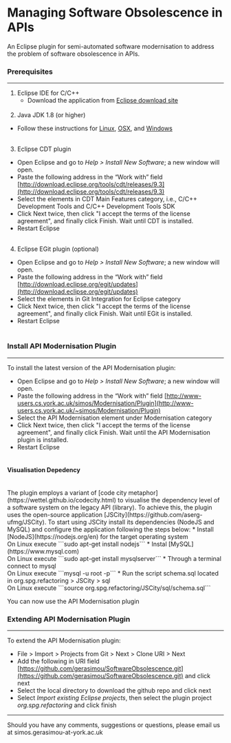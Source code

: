 # Managing Software Obsolescence in APIs

An Eclipse plugin for semi-automated software modernisation  to address the problem of software obsolescence in APIs.

### Prerequisites
---
1. Eclipse IDE for C/C++
   * Download the application from [Eclipse download site](https://www.eclipse.org/downloads/eclipse-packages/)
<br/><br/>
2. Java JDK 1.8 (or higher)
  *  Follow these instructions for [Linux](https://www.linode.com/docs/development/install-java-on-ubuntu-16-04), [OSX](http://www.oracle.com/technetwork/java/javase/downloads/index.html), and [Windows](http://www.oracle.com/technetwork/java/javase/downloads/index.html)
<br/><br/>
3. Eclipse CDT plugin
  * Open Eclipse and go to _Help > Install New Software_; a new window will open.
  * Paste the following address in the “Work with” field [http://download.eclipse.org/tools/cdt/releases/9.3](http://download.eclipse.org/tools/cdt/releases/9.3)
  * Select the elements in CDT Main Features category, i.e., C/C++ Development Tools and C/C++ Development Tools SDK
  * Click Next twice, then click "I accept the terms of the license agreement", and finally click Finish. Wait until  CDT is installed.
  * Restart Eclipse
<br/><br/>
4. Eclipse EGit plugin (optional)
  * Open Eclipse and go to _Help > Install New Software_; a new window will open.
  * Paste the following address in the “Work with” field [http://download.eclipse.org/egit/updates](http://download.eclipse.org/egit/updates)
  * Select the elements in Git Integration for Eclipse category
  * Click Next twice, then click "I accept the terms of the license agreement", and finally click Finish. Wait until  EGit is installed.
  * Restart Eclipse
<br/><br/>


### Install API Modernisation Plugin
---
To install the latest version of the API Modernisation plugin:
* Open Eclipse and go to _Help > Install New Software_; a new window will open.
* Paste the following address in the “Work with” field [http://www-users.cs.york.ac.uk/simos/Modernisation/Plugin](http://www-users.cs.york.ac.uk/~simos/Modernisation/Plugin)
* Select the API Modernisation element under Modernisation category
* Click Next twice, then click "I accept the terms of the license agreement", and finally click Finish. Wait until the API Modernisation plugin is installed.
* Restart Eclipse
<br/><br/>

#### Visualisation Depedency
<br/>
The plugin employs a variant of [code city metaphor](https://wettel.github.io/codecity.html) to visualise the dependency level of a software system on the legacy API (library). To achieve this, the plugin uses the open-source application [JSCity](https://github.com/aserg-ufmg/JSCity). To start using JSCity install its dependencies (NodeJS and MySQL) and configure the application following the steps below:
* Install [NodeJS](https://nodejs.org/en) for the target operating system
<br>On Linux execute ```sudo apt-get install nodejs```
* Instal [MySQL](https://www.mysql.com)
<br>On Linux execute ```sudo apt-get install mysqlserver```
* Through a terminal connect to mysql
<br>On Linux execute ```mysql -u root -p```
* Run the script schema.sql located in org.spg.refactoring > JSCity > sql
<br>On Linux execute ```source org.spg.refactoring/JSCity/sql/schema.sql```

You can now use the API Modernisation plugin

### Extending API Modernisation Plugin
---
To extend the API Modernisation plugin:
* File > Import > Projects from Git > Next > Clone URI > Next
* Add the following in URI field [https://github.com/gerasimou/SoftwareObsolescence.git](https://github.com/gerasimou/SoftwareObsolescence.git) and click next
* Select the local directory to download the github repo and click next
* Select _Import existing Eclipse projects_, then select the plugin project _org.spg.refactoring_ and click finish

***
Should you have any comments, suggestions or questions, please email us at simos.gerasimou-at-york.ac.uk
